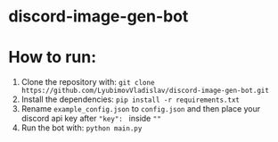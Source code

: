 # discord-image-gen-bot
# How to run:
1. Clone the repository with: `git clone https://github.com/LyubimovVladislav/discord-image-gen-bot.git`
2. Install the dependencies: `pip install -r requirements.txt`
3. Rename `example_config.json` to `config.json` and then place your discord api key after `"key": ` inside `""`
4. Run the bot with: `python main.py`